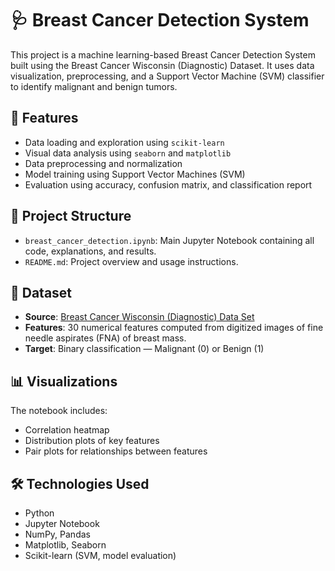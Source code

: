 # 🩺 Breast Cancer Detection System

This project is a machine learning-based Breast Cancer Detection System built using the Breast Cancer Wisconsin (Diagnostic) Dataset. It uses data visualization, preprocessing, and a Support Vector Machine (SVM) classifier to identify malignant and benign tumors.

## 🚀 Features

- Data loading and exploration using `scikit-learn`
- Visual data analysis using `seaborn` and `matplotlib`
- Data preprocessing and normalization
- Model training using Support Vector Machines (SVM)
- Evaluation using accuracy, confusion matrix, and classification report

## 📁 Project Structure

- `breast_cancer_detection.ipynb`: Main Jupyter Notebook containing all code, explanations, and results.
- `README.md`: Project overview and usage instructions.

## 🧪 Dataset

- **Source**: [Breast Cancer Wisconsin (Diagnostic) Data Set](https://scikit-learn.org/stable/modules/generated/sklearn.datasets.load_breast_cancer.html)
- **Features**: 30 numerical features computed from digitized images of fine needle aspirates (FNA) of breast mass.
- **Target**: Binary classification — Malignant (0) or Benign (1)

## 📊 Visualizations

The notebook includes:
- Correlation heatmap
- Distribution plots of key features
- Pair plots for relationships between features

## 🛠️ Technologies Used

- Python
- Jupyter Notebook
- NumPy, Pandas
- Matplotlib, Seaborn
- Scikit-learn (SVM, model evaluation)
